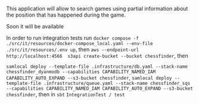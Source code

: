 This application will allow to search games using partial information about the position that has happened during the game.

Soon it will be available

In order to run integration tests run
```docker compose -f ./src/it/resources/docker-compose_local.yaml --env-file ./src/it/resources/.env up```,
then
```aws --endpoint-url http://localhost:4566  s3api create-bucket --bucket chessfinder```,
then

[//]: # (```samlocal deploy --template-file template_resources.yaml --stack-name chessfinder --capabilities CAPABILITY_NAMED_IAM CAPABILITY_AUTO_EXPAND --s3-bucket chessfinder```,)
```samlocal deploy --template-file .infrastructure/db.yaml --stack-name chessfinder_dyanmodb --capabilities CAPABILITY_NAMED_IAM CAPABILITY_AUTO_EXPAND --s3-bucket chessfinder```,
```samlocal deploy --template-file .infrastructure/queue.yaml --stack-name chessfinder_sqs --capabilities CAPABILITY_NAMED_IAM CAPABILITY_AUTO_EXPAND --s3-bucket chessfinder```,
then in ```sbt```
```IntegrationTest / test```
